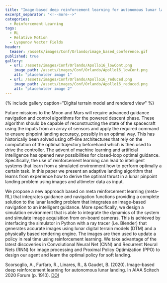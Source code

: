 ```yaml
---
title: "Image-based deep reinforcement learning for autonomous lunar landing"
excerpt_separator: "<!--more-->"
categories:
  - Reinforcement Learning
tags:
  - RL
  - Relative Motion
  - Lyapunov Vector Fields
header:
  teaser: /assets/images/Conf/Orlando/image_based_conference.gif
published: true
gallery:
  - url: /assets/images/Conf/Orlando/Apollo16_lowCont.png
    image_path: /assets/images/Conf/Orlando/Apollo16_lowCont.png
    alt: "placeholder image 1"
  - url: /assets/images/Conf/Orlando/Apollo16_reduced.png
    image_path: /assets/images/Conf/Orlando/Apollo16_reduced.png
    alt: "placeholder image 2"
---
```


{% include gallery caption="Digital terrain model and rendered view" %}

Future missions to the Moon and Mars will require advanced guidance navigation and control algorithms for the powered descent phase. These algorithm should be capable of reconstructing the state of the spacecraft using the inputs from an array of sensors and apply the required command to ensure pinpoint landing accuracy, possibly in an optimal way. This has historically been solved using off-line architectures that rely on the computation of the optimal trajectory beforehand which is then used to drive the controller. The advent of machine learning and artificial intelligence has opened new possibilities for closed-loop optimal guidance. Specifically, the use of reinforcement learning can lead to intelligent systems that learn from a simulated environment how to perform optimally a certain task. In this paper we present an adaptive landing algorithm that learns from experience how to derive the optimal thrust in a lunar pinpoint landing problem using images and altimeter data as input.

We propose a new approach based on meta reinforcement learning (meta-RL) that integrates guidance and navigation functions providing a complete solution to the lunar landing problem that integrates an image-based navigation to an intelligent guidance. More specifically, we design a simulation environment that is able to integrate the dynamics of the system and simulate image acquisition from on-board cameras. This is achieved by interfacing the simulator in Python with a ray tracer (i.e. Blender) that generates accurate images using lunar digital terrain models (DTM) and a physically based rendering engine. The images are then used to update a policy in real time using reinforcement learning. We take advantage of the latest discoveries in Convolutional Neural Net (CNN) and Recurrent Neural Nets (RNN) for image processing and Proximal Policy Optimization (PPO) to design our agent and learn the optimal policy for soft landing.

<!-- {% include figure image_path="/assets/images/Conf/Orlando/Apollo16_lowCont.png" caption="DTM" %}

{% include figure image_path="/assets/images/Conf/Orlando/Apollo16_reduced.png" caption="Render" %} -->

Scorsoglio, A., Furfaro, R., Linares, R., & Gaudet, B. (2020). Image-based deep reinforcement learning for autonomous lunar landing. In AIAA Scitech 2020 Forum (p. 1910). [DOI](http://dx.doi.org/10.2514/6.2020-1910)